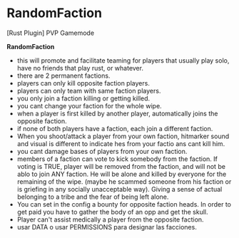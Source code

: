# RandomFaction
[Rust Plugin] PVP Gamemode

__**RandomFaction**__
- this will promote and facilitate teaming for players that usually play solo, have no friends that play rust, or whatever.
- there are 2 permanent factions.
- players can only kill opposite faction players.
- players can only team with same faction players.
- you only join a faction killing or getting killed.
- you cant change your faction for the whole wipe.
- when a player is first killed  by another player, automatically joins the opposite faction.
- if none of both players have a faction, each join a different faction.
- When you shoot/attack a player from your own faction, hitmarker sound and visual is different to indicate hes from your factio  ans cant kill him.
- you cant damage bases of players from your own faction.
- members of a faction can vote to kick somebody from the faction. If voting is TRUE, player will be removed from the faction, and will not be ablo to join ANY faction. He will be alone and killed by everyone for the remaining of the wipe. (maybe he scammed someone from his faction or is griefing in any socially unacceptable way). Giving a sense of actual belonging to a tribe and the fear of being left alone.
- You can set in the config a bounty for opposite faction heads. In order to get paid you have to gather the body of an opp and get the skull.
- Player can't assist medically a player from the opposite faction.
- usar DATA o usar PERMISSIONS para designar las facciones.
